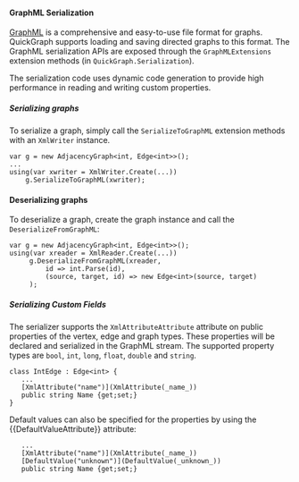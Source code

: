 #### GraphML Serialization

[GraphML](http://graphml.graphdrawing.org/) is a comprehensive and easy-to-use file format for graphs. QuickGraph supports loading and saving directed graphs to this format. The GraphML serialization APIs are exposed through the `GraphMLExtensions` extension methods (in `QuickGraph.Serialization`).

The serialization code uses dynamic code generation to provide high performance in reading and writing custom properties.

##### Serializing graphs

To serialize a graph, simply call the `SerializeToGraphML` extension methods with an `XmlWriter` instance.
```
var g = new AdjacencyGraph<int, Edge<int>>();
...
using(var xwriter = XmlWriter.Create(...))
    g.SerializeToGraphML(xwriter);
```
#### Deserializing graphs

To deserialize a graph, create the graph instance and call the `DeserializeFromGraphML`:
```
var g = new AdjacencyGraph<int, Edge<int>>();
using(var xreader = XmlReader.Create(...))
     g.DeserializeFromGraphML(xreader, 
         id => int.Parse(id), 
         (source, target, id) => new Edge<int>(source, target)
     );
```

##### Serializing Custom Fields

The serializer supports the `XmlAttributeAttribute` attribute on public properties of the vertex, edge and graph types. These properties will be declared and serialized in the GraphML stream. The supported property types are `bool`, `int`, `long`, `float`, `double` and `string`. 

```
class IntEdge : Edge<int> {
   ...
   [XmlAttribute("name")](XmlAttribute(_name_))
   public string Name {get;set;}
}
```

Default values can also be specified for the properties by using the {{DefaultValueAttribute}} attribute:
```
   ...
   [XmlAttribute("name")](XmlAttribute(_name_))
   [DefaultValue("unknown")](DefaultValue(_unknown_))
   public string Name {get;set;}
```
